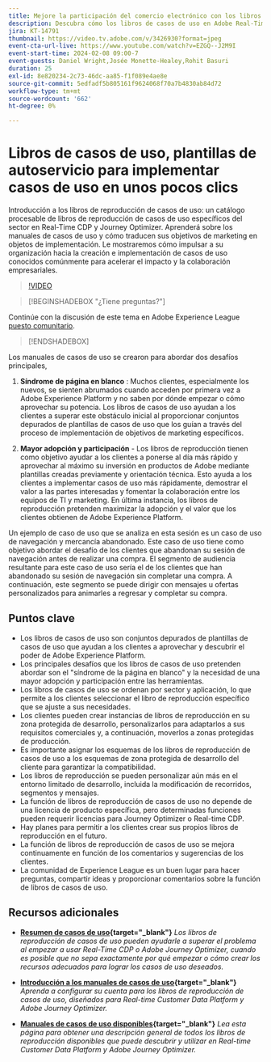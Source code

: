 ```yaml
---
title: Mejore la participación del comercio electrónico con los libros de reproducción de casos de uso, plantillas de autoservicio para implementar casos de uso de comercio electrónico en unos pocos clics.
description: Descubra cómo los libros de casos de uso en Adobe Real-Time CDP y Adobe Journey Optimizer se pueden implementar y desbloquear fácilmente para mejorar la participación de los clientes del comercio electrónico.
jira: KT-14791
thumbnail: https://video.tv.adobe.com/v/3426930?format=jpeg
event-cta-url-live: https://www.youtube.com/watch?v=EZGQ--J2M9I
event-start-time: 2024-02-08 09:00-7
event-guests: Daniel Wright,Josée Monette-Healey,Rohit Basuri
duration: 25
exl-id: 8e820234-2c73-46dc-aa85-f1f089e4ae8e
source-git-commit: 5edfadf5b805161f9624068f70a7b4830ab84d72
workflow-type: tm+mt
source-wordcount: '662'
ht-degree: 0%

---
```


# Libros de casos de uso, plantillas de autoservicio para implementar casos de uso en unos pocos clics

Introducción a los libros de reproducción de casos de uso: un catálogo procesable de libros de reproducción de casos de uso específicos del sector en Real-Time CDP y Journey Optimizer. Aprenderá sobre los manuales de casos de uso y cómo traducen sus objetivos de marketing en objetos de implementación. Le mostraremos cómo impulsar a su organización hacia la creación e implementación de casos de uso conocidos comúnmente para acelerar el impacto y la colaboración empresariales.

>[!VIDEO](https://video.tv.adobe.com/v/3426930/?quality=12&learn=on)

>[!BEGINSHADEBOX &quot;¿Tiene preguntas?&quot;]

Continúe con la discusión de este tema en Adobe Experience League [puesto comunitario](https://experienceleaguecommunities.adobe.com/t5/adobe-experience-platform/experience-league-live-post-session-discussion-use-case/m-p/651643#M488).

>[!ENDSHADEBOX]

Los manuales de casos de uso se crearon para abordar dos desafíos principales,

1. **Síndrome de página en blanco** : Muchos clientes, especialmente los nuevos, se sienten abrumados cuando acceden por primera vez a Adobe Experience Platform y no saben por dónde empezar o cómo aprovechar su potencia. Los libros de casos de uso ayudan a los clientes a superar este obstáculo inicial al proporcionar conjuntos depurados de plantillas de casos de uso que los guían a través del proceso de implementación de objetivos de marketing específicos.

1. **Mayor adopción y participación** - Los libros de reproducción tienen como objetivo ayudar a los clientes a ponerse al día más rápido y aprovechar al máximo su inversión en productos de Adobe mediante plantillas creadas previamente y orientación técnica.  Esto ayuda a los clientes a implementar casos de uso más rápidamente, demostrar el valor a las partes interesadas y fomentar la colaboración entre los equipos de TI y marketing.  En última instancia, los libros de reproducción pretenden maximizar la adopción y el valor que los clientes obtienen de Adobe Experience Platform.

Un ejemplo de caso de uso que se analiza en esta sesión es un caso de uso de navegación y mercancía abandonado. Este caso de uso tiene como objetivo abordar el desafío de los clientes que abandonan su sesión de navegación antes de realizar una compra. El segmento de audiencia resultante para este caso de uso sería el de los clientes que han abandonado su sesión de navegación sin completar una compra. A continuación, este segmento se puede dirigir con mensajes u ofertas personalizados para animarles a regresar y completar su compra.

## Puntos clave

* Los libros de casos de uso son conjuntos depurados de plantillas de casos de uso que ayudan a los clientes a aprovechar y descubrir el poder de Adobe Experience Platform.
* Los principales desafíos que los libros de casos de uso pretenden abordar son el &quot;síndrome de la página en blanco&quot; y la necesidad de una mayor adopción y participación entre las herramientas.
* Los libros de casos de uso se ordenan por sector y aplicación, lo que permite a los clientes seleccionar el libro de reproducción específico que se ajuste a sus necesidades.
* Los clientes pueden crear instancias de libros de reproducción en su zona protegida de desarrollo, personalizarlos para adaptarlos a sus requisitos comerciales y, a continuación, moverlos a zonas protegidas de producción.
* Es importante asignar los esquemas de los libros de reproducción de casos de uso a los esquemas de zona protegida de desarrollo del cliente para garantizar la compatibilidad.
* Los libros de reproducción se pueden personalizar aún más en el entorno limitado de desarrollo, incluida la modificación de recorridos, segmentos y mensajes.
* La función de libros de reproducción de casos de uso no depende de una licencia de producto específica, pero determinadas funciones pueden requerir licencias para Journey Optimizer o Real-time CDP.
* Hay planes para permitir a los clientes crear sus propios libros de reproducción en el futuro.
* La función de libros de reproducción de casos de uso se mejora continuamente en función de los comentarios y sugerencias de los clientes.
* La comunidad de Experience League es un buen lugar para hacer preguntas, compartir ideas y proporcionar comentarios sobre la función de libros de casos de uso.

## Recursos adicionales

* **[Resumen de casos de uso](https://experienceleague.adobe.com/docs/experience-platform/use-case-playbooks/playbooks/overview.html){target="_blank"}**
  *Los libros de reproducción de casos de uso pueden ayudarle a superar el problema al empezar a usar Real-Time CDP o Adobe Journey Optimizer, cuando es posible que no sepa exactamente por qué empezar o cómo crear los recursos adecuados para lograr los casos de uso deseados.*

* **[Introducción a los manuales de casos de uso](https://experienceleague.adobe.com/docs/experience-platform/use-case-playbooks/playbooks/get-started.html?lang=es){target="_blank"}**
  *Aprenda a configurar su cuenta para los libros de reproducción de casos de uso, diseñados para Real-time Customer Data Platform y Adobe Journey Optimizer.*

* **[Manuales de casos de uso disponibles](https://experienceleague.adobe.com/docs/experience-platform/use-case-playbooks/playbooks/playbooks-list.html?lang=es){target="_blank"}**
  *Lea esta página para obtener una descripción general de todos los libros de reproducción disponibles que puede descubrir y utilizar en Real-time Customer Data Platform y Adobe Journey Optimizer.*